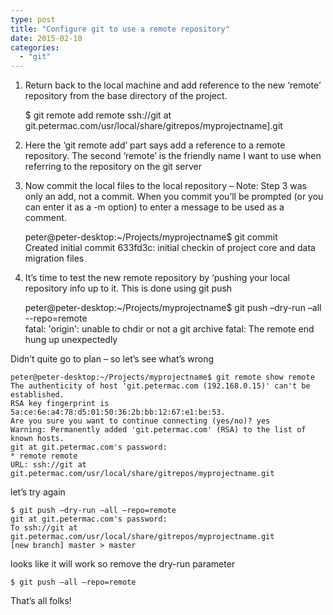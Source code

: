 ```yaml
---
type: post
title: "Configure git to use a remote repository"
date: 2015-02-10
categories: 
  - "git"
---
```


1. Return back to the local machine and add reference to the new ‘remote’ repository from the base directory of the project.
    
    $ git remote add remote ssh://git at git.petermac.com/usr/local/share/gitrepos/myprojectname\].git
    
2. Here the ‘git remote add’ part says add a reference to a remote repository. The second ‘remote’ is the friendly name I want to use when referring to the repository on the git server
    
3. Now commit the local files to the local repository – Note: Step 3 was only an add, not a commit. When you commit you’ll be prompted (or you can enter it as a -m option) to enter a message to be used as a comment.
    
    peter@peter-desktop:~/Projects/myprojectname$ git commit  
    Created initial commit 633fd3c: initial checkin of project core and data migration files
    
4. It’s time to test the new remote repository by ‘pushing your local repository info up to it. This is done using git push
    
    peter@peter-desktop:~/Projects/myprojectname$ git push –dry-run –all --repo=remote  
    fatal: 'origin': unable to chdir or not a git archive fatal: The remote end hung up unexpectedly
    

Didn’t quite go to plan – so let’s see what’s wrong

```
peter@peter-desktop:~/Projects/myprojectname$ git remote show remote
The authenticity of host 'git.petermac.com (192.168.0.15)' can't be established.
RSA key fingerprint is 5a:ce:6e:a4:78:d5:01:50:36:2b:bb:12:67:e1:be:53.
Are you sure you want to continue connecting (yes/no)? yes
Warning: Permanently added 'git.petermac.com' (RSA) to the list of known hosts.
git at git.petermac.com's password:
* remote remote
URL: ssh://git at git.petermac.com/usr/local/share/gitrepos/myprojectname.git
```

let’s try again

```
$ git push –dry-run –all –repo=remote
git at git.petermac.com's password:
To ssh://git at git.petermac.com/usr/local/share/gitrepos/myprojectname.git
[new branch] master > master
```

looks like it will work so remove the dry-run parameter

```
$ git push –all –repo=remote
```

That’s all folks!
